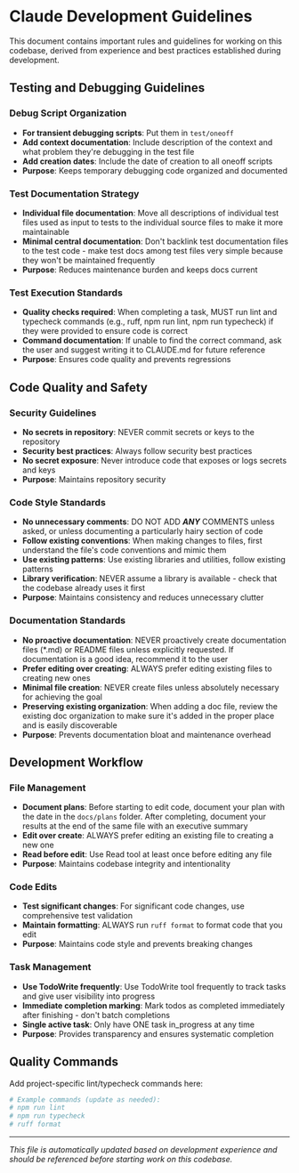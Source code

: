 # Claude Development Guidelines

This document contains important rules and guidelines for working on this codebase, derived from experience and best practices established during development.

## Testing and Debugging Guidelines

### Debug Script Organization
- **For transient debugging scripts**: Put them in `test/oneoff`
- **Add context documentation**: Include description of the context and what problem they're debugging in the test file
- **Add creation dates**: Include the date of creation to all oneoff scripts
- **Purpose**: Keeps temporary debugging code organized and documented

### Test Documentation Strategy
- **Individual file documentation**: Move all descriptions of individual test files used as input to tests to the individual source files to make it more maintainable
- **Minimal central documentation**: Don't backlink test documentation files to the test code - make test docs among test files very simple because they won't be maintained frequently
- **Purpose**: Reduces maintenance burden and keeps docs current

### Test Execution Standards
- **Quality checks required**: When completing a task, MUST run lint and typecheck commands (e.g., ruff, npm run lint, npm run typecheck) if they were provided to ensure code is correct
- **Command documentation**: If unable to find the correct command, ask the user and suggest writing it to CLAUDE.md for future reference
- **Purpose**: Ensures code quality and prevents regressions

## Code Quality and Safety

### Security Guidelines
- **No secrets in repository**: NEVER commit secrets or keys to the repository
- **Security best practices**: Always follow security best practices
- **No secret exposure**: Never introduce code that exposes or logs secrets and keys
- **Purpose**: Maintains repository security

### Code Style Standards
- **No unnecessary comments**: DO NOT ADD ***ANY*** COMMENTS unless asked, or unless documenting a particularly hairy section of code
- **Follow existing conventions**: When making changes to files, first understand the file's code conventions and mimic them
- **Use existing patterns**: Use existing libraries and utilities, follow existing patterns
- **Library verification**: NEVER assume a library is available - check that the codebase already uses it first
- **Purpose**: Maintains consistency and reduces unnecessary clutter

### Documentation Standards
- **No proactive documentation**: NEVER proactively create documentation files (*.md) or README files unless explicitly requested. If documentation is a good idea, recommend it to the user
- **Prefer editing over creating**: ALWAYS prefer editing existing files to creating new ones
- **Minimal file creation**: NEVER create files unless absolutely necessary for achieving the goal
- **Preserving existing organization**: When adding a doc file, review the existing doc organization to make sure it's added in the proper place and is easily discoverable
- **Purpose**: Prevents documentation bloat and maintenance overhead

## Development Workflow

### File Management
- **Document plans**: Before starting to edit code, document your plan with the date in the `docs/plans` folder. After completing, document your results at the end of the same file with an executive summary
- **Edit over create**: ALWAYS prefer editing an existing file to creating a new one
- **Read before edit**: Use Read tool at least once before editing any file
- **Purpose**: Maintains codebase integrity and intentionality

### Code Edits
- **Test significant changes**: For significant code changes, use comprehensive test validation
- **Maintain formatting**: ALWAYS run `ruff format` to format code that you edit
- **Purpose**: Maintains code style and prevents breaking changes

### Task Management
- **Use TodoWrite frequently**: Use TodoWrite tool frequently to track tasks and give user visibility into progress
- **Immediate completion marking**: Mark todos as completed immediately after finishing - don't batch completions
- **Single active task**: Only have ONE task in_progress at any time
- **Purpose**: Provides transparency and ensures systematic completion

## Quality Commands

Add project-specific lint/typecheck commands here:

```bash
# Example commands (update as needed):
# npm run lint
# npm run typecheck
# ruff format
```

---

*This file is automatically updated based on development experience and should be referenced before starting work on this codebase.*